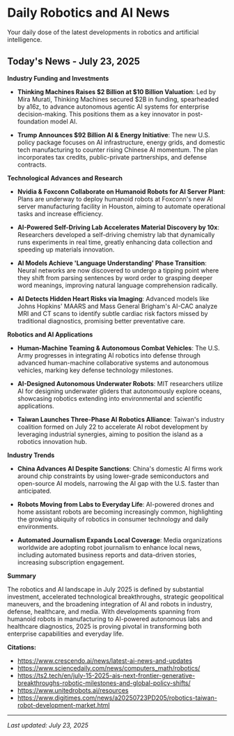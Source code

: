 # Daily Robotics and AI News

Your daily dose of the latest developments in robotics and artificial intelligence.

## Today's News - July 23, 2025

**Industry Funding and Investments**

- **Thinking Machines Raises $2 Billion at $10 Billion Valuation**: Led by Mira Murati, Thinking Machines secured $2B in funding, spearheaded by a16z, to advance autonomous agentic AI systems for enterprise decision-making. This positions them as a key innovator in post-foundation model AI.

- **Trump Announces $92 Billion AI & Energy Initiative**: The new U.S. policy package focuses on AI infrastructure, energy grids, and domestic tech manufacturing to counter rising Chinese AI momentum. The plan incorporates tax credits, public-private partnerships, and defense contracts.

**Technological Advances and Research**

- **Nvidia & Foxconn Collaborate on Humanoid Robots for AI Server Plant**: Plans are underway to deploy humanoid robots at Foxconn's new AI server manufacturing facility in Houston, aiming to automate operational tasks and increase efficiency.

- **AI-Powered Self-Driving Lab Accelerates Material Discovery by 10x**: Researchers developed a self-driving chemistry lab that dynamically runs experiments in real time, greatly enhancing data collection and speeding up materials innovation.

- **AI Models Achieve 'Language Understanding' Phase Transition**: Neural networks are now discovered to undergo a tipping point where they shift from parsing sentences by word order to grasping deeper word meanings, improving natural language comprehension radically.

- **AI Detects Hidden Heart Risks via Imaging**: Advanced models like Johns Hopkins' MAARS and Mass General Brigham's AI-CAC analyze MRI and CT scans to identify subtle cardiac risk factors missed by traditional diagnostics, promising better preventative care.

**Robotics and AI Applications**

- **Human-Machine Teaming & Autonomous Combat Vehicles**: The U.S. Army progresses in integrating AI robotics into defense through advanced human-machine collaborative systems and autonomous vehicles, marking key defense technology milestones.

- **AI-Designed Autonomous Underwater Robots**: MIT researchers utilize AI for designing underwater gliders that autonomously explore oceans, showcasing robotics extending into environmental and scientific applications.

- **Taiwan Launches Three-Phase AI Robotics Alliance**: Taiwan's industry coalition formed on July 22 to accelerate AI robot development by leveraging industrial synergies, aiming to position the island as a robotics innovation hub.

**Industry Trends**

- **China Advances AI Despite Sanctions**: China's domestic AI firms work around chip constraints by using lower-grade semiconductors and open-source AI models, narrowing the AI gap with the U.S. faster than anticipated.

- **Robots Moving from Labs to Everyday Life**: AI-powered drones and home assistant robots are becoming increasingly common, highlighting the growing ubiquity of robotics in consumer technology and daily environments.

- **Automated Journalism Expands Local Coverage**: Media organizations worldwide are adopting robot journalism to enhance local news, including automated business reports and data-driven stories, increasing subscription engagement.

**Summary**

The robotics and AI landscape in July 2025 is defined by substantial investment, accelerated technological breakthroughs, strategic geopolitical maneuvers, and the broadening integration of AI and robots in industry, defense, healthcare, and media. With developments spanning from humanoid robots in manufacturing to AI-powered autonomous labs and healthcare diagnostics, 2025 is proving pivotal in transforming both enterprise capabilities and everyday life.

**Citations:**
- https://www.crescendo.ai/news/latest-ai-news-and-updates
- https://www.sciencedaily.com/news/computers_math/robotics/
- https://ts2.tech/en/july-15-2025-ais-next-frontier-generative-breakthroughs-robotic-milestones-and-global-policy-shifts/
- https://www.unitedrobots.ai/resources
- https://www.digitimes.com/news/a20250723PD205/robotics-taiwan-robot-development-market.html

---

*Last updated: July 23, 2025*
